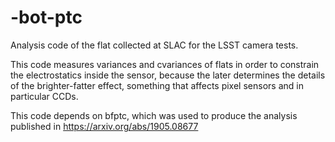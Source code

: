 # -bot-ptc
Analysis code of the flat collected at SLAC for the LSST camera tests.

This code measures variances and cvariances of flats in order to constrain
the electrostatics inside the sensor, because the later determines the
details of the brighter-fatter effect, something that affects pixel sensors
and in particular CCDs.

This code depends on bfptc, which was used to produce the analysis published in 
 https://arxiv.org/abs/1905.08677
